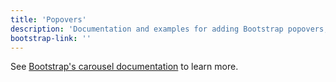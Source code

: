 ```yaml
---
title: 'Popovers'
description: 'Documentation and examples for adding Bootstrap popovers, like those found in iOS, to any element on your site.'
bootstrap-link: ''
---
```


See [Bootstrap's carousel documentation](http://getbootstrap.com/docs/4.1/components/popovers/) to learn more.
